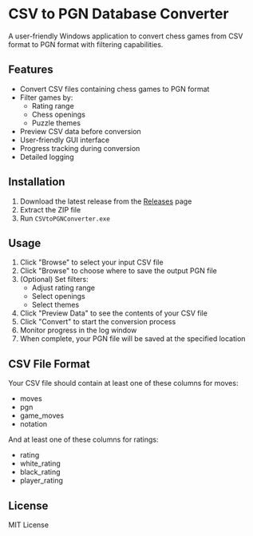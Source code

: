 # CSV to PGN Database Converter

A user-friendly Windows application to convert chess games from CSV format to PGN format with filtering capabilities.

## Features

- Convert CSV files containing chess games to PGN format
- Filter games by:
  - Rating range
  - Chess openings
  - Puzzle themes
- Preview CSV data before conversion
- User-friendly GUI interface
- Progress tracking during conversion
- Detailed logging

## Installation

1. Download the latest release from the [Releases](https://github.com/yourusername/cvs-to-pgn-w-filters/releases) page
2. Extract the ZIP file
3. Run `CSVtoPGNConverter.exe`

## Usage

1. Click "Browse" to select your input CSV file
2. Click "Browse" to choose where to save the output PGN file
3. (Optional) Set filters:
   - Adjust rating range
   - Select openings
   - Select themes
4. Click "Preview Data" to see the contents of your CSV file
5. Click "Convert" to start the conversion process
6. Monitor progress in the log window
7. When complete, your PGN file will be saved at the specified location

## CSV File Format

Your CSV file should contain at least one of these columns for moves:
- moves
- pgn
- game_moves
- notation

And at least one of these columns for ratings:
- rating
- white_rating
- black_rating
- player_rating

## License

MIT License 